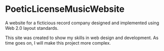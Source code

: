 PoeticLicenseMusicWebsite
=========================

A website for a ficticious record company designed and implemented using Web 2.0 layout standards.

This site was created to show my skills in web design and development. As time goes on, I will make this project more complex.

